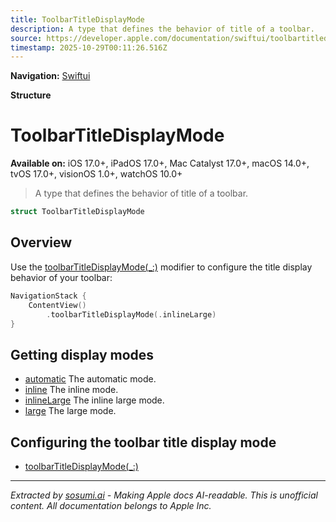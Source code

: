 ```yaml
---
title: ToolbarTitleDisplayMode
description: A type that defines the behavior of title of a toolbar.
source: https://developer.apple.com/documentation/swiftui/toolbartitledisplaymode
timestamp: 2025-10-29T00:11:26.516Z
---
```


**Navigation:** [Swiftui](/documentation/swiftui)

**Structure**

# ToolbarTitleDisplayMode

**Available on:** iOS 17.0+, iPadOS 17.0+, Mac Catalyst 17.0+, macOS 14.0+, tvOS 17.0+, visionOS 1.0+, watchOS 10.0+

> A type that defines the behavior of title of a toolbar.

```swift
struct ToolbarTitleDisplayMode
```

## Overview

Use the [toolbarTitleDisplayMode(_:)](/documentation/swiftui/view/toolbartitledisplaymode(_:)) modifier to configure the title display behavior of your toolbar:

```swift
NavigationStack {
    ContentView()
        .toolbarTitleDisplayMode(.inlineLarge)
}
```

## Getting display modes

- [automatic](/documentation/swiftui/toolbartitledisplaymode/automatic) The automatic mode.
- [inline](/documentation/swiftui/toolbartitledisplaymode/inline) The inline mode.
- [inlineLarge](/documentation/swiftui/toolbartitledisplaymode/inlinelarge) The inline large mode.
- [large](/documentation/swiftui/toolbartitledisplaymode/large) The large mode.

## Configuring the toolbar title display mode

- [toolbarTitleDisplayMode(_:)](/documentation/swiftui/view/toolbartitledisplaymode(_:))

---

*Extracted by [sosumi.ai](https://sosumi.ai) - Making Apple docs AI-readable.*
*This is unofficial content. All documentation belongs to Apple Inc.*
